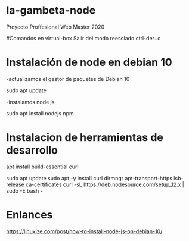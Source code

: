 # la-gambeta-node
Proyecto Proffesional Web Master 2020

#Comandos en virtual-box
Salir del modo reesclado ctrl-der+c


# Instalación de node en debian 10

-actualizamos el gestor de paquetes de Debian 10

sudo apt update

-instalamos node js 

sudo apt install nodejs npm


# Instalacion de herramientas de desarrollo

apt install build-essential curl


sudo apt update
sudo apt -y install curl dirmngr apt-transport-https lsb-release ca-certificates
curl -sL https://deb.nodesource.com/setup_12.x | sudo -E bash -




# Enlances 
https://linuxize.com/post/how-to-install-node-js-on-debian-10/
